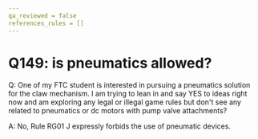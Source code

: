 ```yaml
---
qa_reviewed = false
references_rules = []
---
```


# Q149: is pneumatics allowed?

Q: One of my FTC student is interested in pursuing a pneumatics solution for the claw mechanism. I am trying to lean in and say YES to ideas right now and am exploring any legal or illegal game rules but don't see any related to pneumatics or dc motors with pump valve attachments?

A: No, Rule RG01 J expressly forbids the use of pneumatic devices.